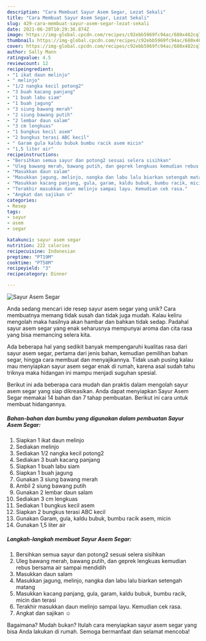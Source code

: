 ```yaml
---
description: "Cara Membuat Sayur Asem Segar, Lezat Sekali"
title: "Cara Membuat Sayur Asem Segar, Lezat Sekali"
slug: 429-cara-membuat-sayur-asem-segar-lezat-sekali
date: 2021-06-28T10:29:36.874Z
image: https://img-global.cpcdn.com/recipes/c92ebb5969fc94ac/680x482cq70/sayur-asem-segar-foto-resep-utama.jpg
thumbnail: https://img-global.cpcdn.com/recipes/c92ebb5969fc94ac/680x482cq70/sayur-asem-segar-foto-resep-utama.jpg
cover: https://img-global.cpcdn.com/recipes/c92ebb5969fc94ac/680x482cq70/sayur-asem-segar-foto-resep-utama.jpg
author: Sally Mann
ratingvalue: 4.5
reviewcount: 12
recipeingredient:
- "1 ikat daun melinjo"
- " melinjo"
- "1/2 nangka kecil potong2"
- "3 buah kacang panjang"
- "1 buah labu siam"
- "1 buah jagung"
- "3 siung bawang merah"
- "2 siung bawang putih"
- "2 lembar daun salam"
- "3 cm lengkuas"
- "1 bungkus kecil asem"
- "2 bungkus terasi ABC kecil"
- " Garam gula kaldu bubuk bumbu racik asem micin"
- "1,5 liter air"
recipeinstructions:
- "Bersihkan semua sayur dan potong2 sesuai selera sisihkan"
- "Uleg bawang merah, bawang putih, dan geprek lengkuas kemudian rebus bersama air sampai mendidih"
- "Masukkan daun salam"
- "Masukkan jagung, melinjo, nangka dan labu lalu biarkan setengah matang"
- "Masukkan kacang panjang, gula, garam, kaldu bubuk, bumbu racik, micin dan terasi"
- "Terakhir masukkan daun melinjo sampai layu. Kemudian cek rasa."
- "Angkat dan sajikan ☺️"
categories:
- Resep
tags:
- sayur
- asem
- segar

katakunci: sayur asem segar 
nutrition: 222 calories
recipecuisine: Indonesian
preptime: "PT19M"
cooktime: "PT58M"
recipeyield: "3"
recipecategory: Dinner

---
```



![Sayur Asem Segar](https://img-global.cpcdn.com/recipes/c92ebb5969fc94ac/680x482cq70/sayur-asem-segar-foto-resep-utama.jpg)

Anda sedang mencari ide resep sayur asem segar yang unik? Cara membuatnya memang tidak susah dan tidak juga mudah. Kalau keliru mengolah maka hasilnya akan hambar dan bahkan tidak sedap. Padahal sayur asem segar yang enak seharusnya mempunyai aroma dan cita rasa yang bisa memancing selera kita.

Ada beberapa hal yang sedikit banyak mempengaruhi kualitas rasa dari sayur asem segar, pertama dari jenis bahan, kemudian pemilihan bahan segar, hingga cara membuat dan menyajikannya. Tidak usah pusing kalau mau menyiapkan sayur asem segar enak di rumah, karena asal sudah tahu triknya maka hidangan ini mampu menjadi suguhan spesial.




Berikut ini ada beberapa cara mudah dan praktis dalam mengolah sayur asem segar yang siap dikreasikan. Anda dapat menyiapkan Sayur Asem Segar memakai 14 bahan dan 7 tahap pembuatan. Berikut ini cara untuk membuat hidangannya.

<!--inarticleads1-->

##### Bahan-bahan dan bumbu yang digunakan dalam pembuatan Sayur Asem Segar:

1. Siapkan 1 ikat daun melinjo
1. Sediakan  melinjo
1. Sediakan 1/2 nangka kecil potong2
1. Sediakan 3 buah kacang panjang
1. Siapkan 1 buah labu siam
1. Siapkan 1 buah jagung
1. Gunakan 3 siung bawang merah
1. Ambil 2 siung bawang putih
1. Gunakan 2 lembar daun salam
1. Sediakan 3 cm lengkuas
1. Sediakan 1 bungkus kecil asem
1. Siapkan 2 bungkus terasi ABC kecil
1. Gunakan  Garam, gula, kaldu bubuk, bumbu racik asem, micin
1. Gunakan 1,5 liter air




<!--inarticleads2-->

##### Langkah-langkah membuat Sayur Asem Segar:

1. Bersihkan semua sayur dan potong2 sesuai selera sisihkan
1. Uleg bawang merah, bawang putih, dan geprek lengkuas kemudian rebus bersama air sampai mendidih
1. Masukkan daun salam
1. Masukkan jagung, melinjo, nangka dan labu lalu biarkan setengah matang
1. Masukkan kacang panjang, gula, garam, kaldu bubuk, bumbu racik, micin dan terasi
1. Terakhir masukkan daun melinjo sampai layu. Kemudian cek rasa.
1. Angkat dan sajikan ☺️




Bagaimana? Mudah bukan? Itulah cara menyiapkan sayur asem segar yang bisa Anda lakukan di rumah. Semoga bermanfaat dan selamat mencoba!

